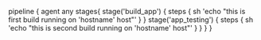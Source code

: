 pipeline {
    agent any
    stages{
        stage('build_app') {
            steps {
                sh 'echo "this is first build running on 'hostname' host"'
            }
        }
        stage('app_testing') {
            steps {
                sh 'echo "this is second build running on 'hostname' host"'
            }
        }
    }
}
